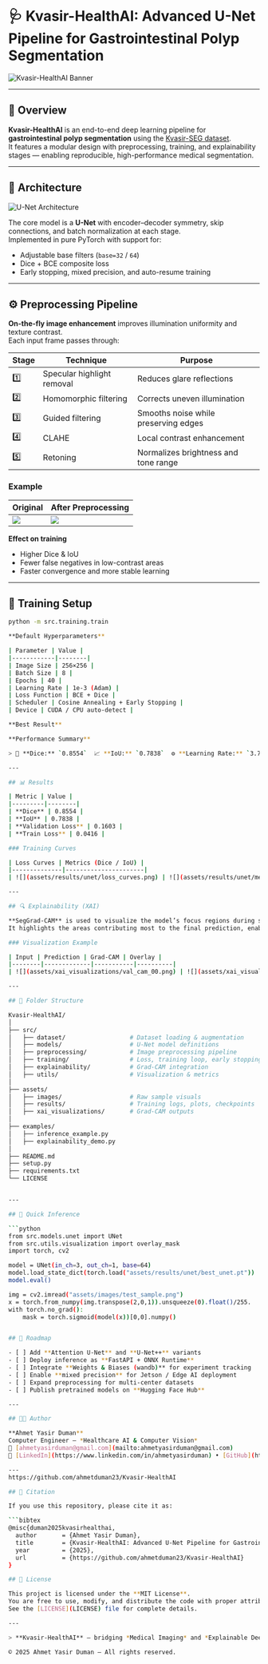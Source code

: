 # 🩺 Kvasir-HealthAI: Advanced U-Net Pipeline for Gastrointestinal Polyp Segmentation

![Kvasir-HealthAI Banner](assets/docs/banner_kvasir_healthai.png)

---

## 📘 Overview
**Kvasir-HealthAI** is an end-to-end deep learning pipeline for **gastrointestinal polyp segmentation** using the [Kvasir-SEG dataset](https://datasets.simula.no/kvasir-seg/).  
It features a modular design with preprocessing, training, and explainability stages — enabling reproducible, high-performance medical segmentation.

---

## 🧩 Architecture
![U-Net Architecture](assets/docs/unet_architecture.png)

The core model is a **U-Net** with encoder–decoder symmetry, skip connections, and batch normalization at each stage.  
Implemented in pure PyTorch with support for:
- Adjustable base filters (`base=32` / `64`)
- Dice + BCE composite loss
- Early stopping, mixed precision, and auto-resume training

---

## ⚙️ Preprocessing Pipeline
**On-the-fly image enhancement** improves illumination uniformity and texture contrast.  
Each input frame passes through:

| Stage | Technique | Purpose |
|--------|------------|----------|
| 1️⃣ | Specular highlight removal | Reduces glare reflections |
| 2️⃣ | Homomorphic filtering | Corrects uneven illumination |
| 3️⃣ | Guided filtering | Smooths noise while preserving edges |
| 4️⃣ | CLAHE | Local contrast enhancement |
| 5️⃣ | Retoning | Normalizes brightness and tone range |

### Example
| Original | After Preprocessing |
|-----------|--------------------|
| ![](assets/docs/sample_original.png) | ![](assets/docs/sample_preprocessed.png) |

**Effect on training**
- Higher Dice & IoU  
- Fewer false negatives in low-contrast areas  
- Faster convergence and more stable learning  

---

## 🧠 Training Setup
```bash
python -m src.training.train

**Default Hyperparameters**

| Parameter | Value |
|------------|--------|
| Image Size | 256×256 |
| Batch Size | 8 |
| Epochs | 40 |
| Learning Rate | 1e-3 (Adam) |
| Loss Function | BCE + Dice |
| Scheduler | Cosine Annealing + Early Stopping |
| Device | CUDA / CPU auto-detect |

**Best Result**

**Performance Summary**

> 🎯 **Dice:** `0.8554`  📈 **IoU:** `0.7838`  ⚙️ **Learning Rate:** `3.75e-05`

---

## 📊 Results

| Metric | Value |
|---------|--------|
| **Dice** | 0.8554 |
| **IoU** | 0.7838 |
| **Validation Loss** | 0.1603 |
| **Train Loss** | 0.0416 |

### Training Curves

| Loss Curves | Metrics (Dice / IoU) |
|--------------|----------------------|
| ![](assets/results/unet/loss_curves.png) | ![](assets/results/unet/metric_curves.png) |

---

## 🔍 Explainability (XAI)

**SegGrad-CAM** is used to visualize the model’s focus regions during segmentation.  
It highlights the areas contributing most to the final prediction, enabling interpretability and reliability in medical AI systems.

### Visualization Example

| Input | Prediction | Grad-CAM | Overlay |
|--------|-------------|-----------|----------|
| ![](assets/xai_visualizations/val_cam_00.png) | ![](assets/xai_visualizations/val_cam_01.png) | ![](assets/xai_visualizations/val_cam_02.png) | ![](assets/xai_visualizations/val_cam_03.png) |

---

## 🧰 Folder Structure

Kvasir-HealthAI/
│
├── src/
│   ├── dataset/                  # Dataset loading & augmentation
│   ├── models/                   # U-Net model definitions
│   ├── preprocessing/            # Image preprocessing pipeline
│   ├── training/                 # Loss, training loop, early stopping
│   ├── explainability/           # Grad-CAM integration
│   ├── utils/                    # Visualization & metrics
│
├── assets/
│   ├── images/                   # Raw sample visuals
│   ├── results/                  # Training logs, plots, checkpoints
│   ├── xai_visualizations/       # Grad-CAM outputs
│
├── examples/
│   ├── inference_example.py
│   ├── explainability_demo.py
│
├── README.md
├── setup.py
├── requirements.txt
└── LICENSE


---

## 🧪 Quick Inference

```python
from src.models.unet import UNet
from src.utils.visualization import overlay_mask
import torch, cv2

model = UNet(in_ch=3, out_ch=1, base=64)
model.load_state_dict(torch.load("assets/results/unet/best_unet.pt"))
model.eval()

img = cv2.imread("assets/images/test_sample.png")
x = torch.from_numpy(img.transpose(2,0,1)).unsqueeze(0).float()/255.
with torch.no_grad():
    mask = torch.sigmoid(model(x))[0,0].numpy()


## 🧭 Roadmap

- [ ] Add **Attention U-Net** and **U-Net++** variants  
- [ ] Deploy inference as **FastAPI + ONNX Runtime**  
- [ ] Integrate **Weights & Biases (wandb)** for experiment tracking  
- [ ] Enable **mixed precision** for Jetson / Edge AI deployment  
- [ ] Expand preprocessing for multi-center datasets  
- [ ] Publish pretrained models on **Hugging Face Hub**  

---

## 🧑‍💻 Author

**Ahmet Yasir Duman**  
Computer Engineer — *Healthcare AI & Computer Vision*  
📧 [ahmetyasirduman@gmail.com](mailto:ahmetyasirduman@gmail.com)  
🔗 [LinkedIn](https://www.linkedin.com/in/ahmetyasirduman) • [GitHub](https://github.com/ahmetduman23)

---
https://github.com/ahmetduman23/Kvasir-HealthAI

## 🩶 Citation

If you use this repository, please cite it as:

```bibtex
@misc{duman2025kvasirhealthai,
  author       = {Ahmet Yasir Duman},
  title        = {Kvasir-HealthAI: Advanced U-Net Pipeline for Gastrointestinal Polyp Segmentation},
  year         = {2025},
  url          = {https://github.com/ahmetduman23/Kvasir-HealthAI}
}

## 📜 License

This project is licensed under the **MIT License**.  
You are free to use, modify, and distribute the code with proper attribution.  
See the [LICENSE](LICENSE) file for complete details.

---

> **Kvasir-HealthAI** — bridging *Medical Imaging* and *Explainable Deep Learning.*

© 2025 Ahmet Yasir Duman — All rights reserved.

